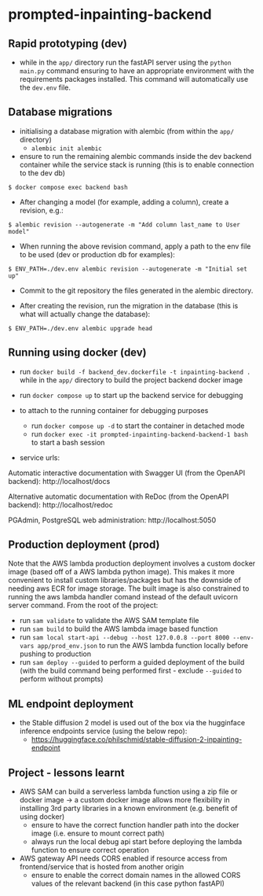# prompted-inpainting-backend

## Rapid prototyping (dev)

- while in the `app/` directory run the fastAPI server using the `python main.py` command ensuring to have an appropriate environment with the requirements packages installed. This command will 
automatically use the `dev.env` file. 

## Database migrations

- initialising a database migration with alembic (from within the `app/` directory)
  - `alembic init alembic`
- ensure to run the remaining alembic commands inside the dev backend container while the service stack is running (this is to enable connection to the dev db)

```console
$ docker compose exec backend bash
```

- After changing a model (for example, adding a column), create a revision, e.g.:

```console
$ alembic revision --autogenerate -m "Add column last_name to User model"
```
- When running the above revision command, apply a path to the env file to be used (dev or production db for examples):
```console
$ ENV_PATH=./dev.env alembic revision --autogenerate -m "Initial set up"
```

- Commit to the git repository the files generated in the alembic directory.

- After creating the revision, run the migration in the database (this is what will actually change the database):

```console
$ ENV_PATH=./dev.env alembic upgrade head
```

## Running using docker (dev)

- run `docker build -f backend_dev.dockerfile -t inpainting-backend .` while in the `app/` directory to build the project backend docker image
- run `docker compose up` to start up the backend service for debugging
- to attach to the running container for debugging purposes
    - run `docker compose up -d` to start the container in detached mode
    - run `docker exec -it prompted-inpainting-backend-backend-1 bash` to start a bash session

- service urls:

Automatic interactive documentation with Swagger UI (from the OpenAPI backend): http://localhost/docs

Alternative automatic documentation with ReDoc (from the OpenAPI backend): http://localhost/redoc

PGAdmin, PostgreSQL web administration: http://localhost:5050

## Production deployment (prod)

Note that the AWS lambda production deployment involves a custom docker image (based off of a AWS lambda python image). This makes it
more convenient to install custom libraries/packages but has the downside of needing aws ECR for image storage. The built image is also
constrained to running the aws lambda handler comand instead of the default uvicorn server command. From the root of the project:

- run `sam validate` to validate the AWS SAM template file
- run `sam build` to build the AWS lambda image based function
- run `sam local start-api --debug --host 127.0.0.8 --port 8000 --env-vars app/prod_env.json` to run the AWS lambda function locally before pushing to production
- run `sam deploy --guided` to perform a guided deployment of the build (with the build command being performed first - exclude `--guided` to perform without prompts)

## ML endpoint deployment

- the Stable diffusion 2 model is used out of the box via the hugginface inference endpoints service (using the below repo):
  - https://huggingface.co/philschmid/stable-diffusion-2-inpainting-endpoint

## Project - lessons learnt

- AWS SAM can build a serverless lambda function using a zip file or docker image -> a custom docker image allows more flexibility in installing 3rd party libraries in a known environment (e.g. benefit of using docker)
  - ensure to have the correct function handler path into the docker image (i.e. ensure to mount correct path)
  - always run the local debug api start before deploying the lambda function to ensure correct operation
- AWS gateway API needs CORS enabled if resource access from frontend/service that is hosted from another origin
  - ensure to enable the correct domain names in the allowed CORS values of the relevant backend (in this case python fastAPI)